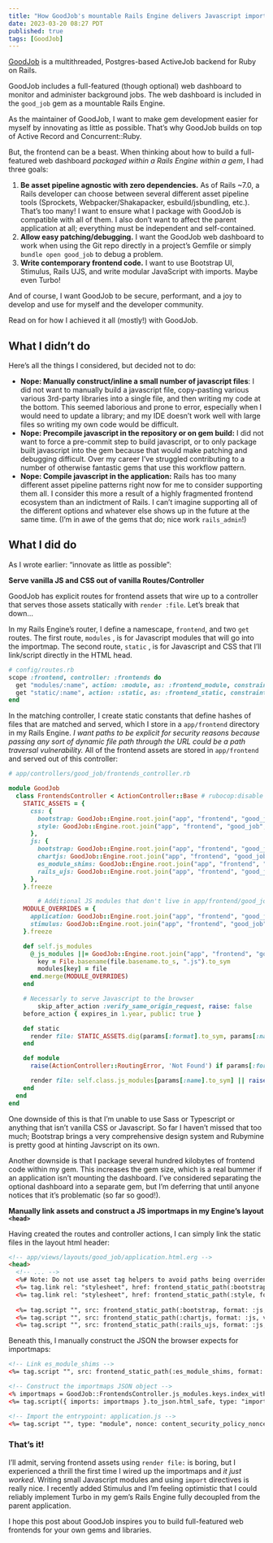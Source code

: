 ```yaml
---
title: "How GoodJob's mountable Rails Engine delivers Javascript importmaps and frontend assets"
date: 2023-03-20 08:27 PDT
published: true
tags: [GoodJob]
---
```


[GoodJob](https://github.com/bensheldon/good_job) is a multithreaded, Postgres-based ActiveJob backend for Ruby on Rails.

GoodJob includes a full-featured (though optional) web dashboard to monitor and administer background jobs. The web dashboard is included in the `good_job` gem as a mountable Rails Engine.

As the maintainer of GoodJob, I want to make gem development easier for myself by innovating as little as possible. That’s why GoodJob builds on top of Active Record and Concurrent::Ruby. 

But, the frontend can be a beast. When thinking about how to build a full-featured web dashboard *packaged within a Rails Engine within a gem*, I had three goals:

1. **Be asset pipeline agnostic with zero dependencies.** As of Rails ~7.0, a Rails developer can choose between several different asset pipeline tools (Sprockets, Webpacker/Shakapacker, esbuild/jsbundling, etc.). That’s too many! I want to ensure what I package with GoodJob is compatible with all of them. I also don’t want to affect the parent application at all; everything must be independent and self-contained.
2. **Allow easy patching/debugging.** I want the GoodJob web dashboard to work when using the Git repo directly in a project’s Gemfile or simply `bundle open good_job` to debug a problem.
3. **Write contemporary frontend code.** I want to use Bootstrap UI, Stimulus, Rails UJS, and write modular JavaScript with imports. Maybe even Turbo!

And of course, I want GoodJob to be secure, performant, and a joy to develop and use for myself and the developer community. 

Read on for how I achieved it all (mostly!) with GoodJob.

## What I didn’t do

Here’s all the things I considered, but decided not to do:

- **Nope: Manually construct/inline a small number of javascript files**: I did not want to manually build a javascript file, copy-pasting various various 3rd-party libraries into a single file, and then writing my code at the bottom. This seemed laborious and prone to error, especially when I would need to update a library; and my IDE doesn’t work well with large files so writing my own code would be difficult.
- **Nope: Precompile javascript in the repository or on gem build:** I did not want to force a pre-commit step to build javascript, or to only package built javascript into the gem because that would make patching and debugging difficult. Over my career I’ve struggled contributing to a number of otherwise fantastic gems that use this workflow pattern.
- **Nope: Compile javascript in the application:** Rails has too many different asset pipeline patterns right now for me to consider supporting them all. I consider this more a result of a highly fragmented frontend ecosystem than an indictment of Rails. I can’t imagine supporting all of the different options and whatever else shows up in the future at the same time. (I’m in awe of the gems that do; nice work `rails_admin`!)

## What I did do

As I wrote earlier: “innovate as little as possible”:

**Serve vanilla JS and CSS out of vanilla Routes/Controller**

GoodJob has explicit routes for frontend assets that wire up to a controller that serves those assets statically with `render :file`. Let’s break that down…

In my Rails Engine’s router, I define a namescape, `frontend`, and two `get` routes. The first route, `modules` , is for Javascript modules that will go into the importmap. The second route, `static` , is for Javascript and CSS that I’ll link/script directly in the HTML head.

```ruby
# config/routes.rb
scope :frontend, controller: :frontends do
  get "modules/:name", action: :module, as: :frontend_module, constraints: { format: 'js' }
  get "static/:name", action: :static, as: :frontend_static, constraints: { format: %w[css js] }
end
```

In the matching controller, I create static constants that define hashes of files that are matched and served, which I store in a `app/frontend` directory in my Rails Engine. *I want paths to be explicit for security reasons because passing any sort of dynamic file path through the URL could be a path traversal vulnerability.* All of the frontend assets are stored in  `app/frontend` and served out of this controller:

```ruby
# app/controllers/good_job/frontends_controller.rb

module GoodJob
  class FrontendsController < ActionController::Base # rubocop:disable Rails/ApplicationController
    STATIC_ASSETS = {
      css: {
        bootstrap: GoodJob::Engine.root.join("app", "frontend", "good_job", "vendor", "bootstrap", "bootstrap.min.css"),
        style: GoodJob::Engine.root.join("app", "frontend", "good_job", "style.css"),
      },
      js: {
        bootstrap: GoodJob::Engine.root.join("app", "frontend", "good_job", "vendor", "bootstrap", "bootstrap.bundle.min.js"),
        chartjs: GoodJob::Engine.root.join("app", "frontend", "good_job", "vendor", "chartjs", "chart.min.js"),
        es_module_shims: GoodJob::Engine.root.join("app", "frontend", "good_job", "vendor", "es_module_shims.js"),
        rails_ujs: GoodJob::Engine.root.join("app", "frontend", "good_job", "vendor", "rails_ujs.js"),
      },
    }.freeze

		# Additional JS modules that don't live in app/frontend/good_job/modules
    MODULE_OVERRIDES = {
      application: GoodJob::Engine.root.join("app", "frontend", "good_job", "application.js"),
      stimulus: GoodJob::Engine.root.join("app", "frontend", "good_job", "vendor", "stimulus.js"),
    }.freeze

    def self.js_modules
      @_js_modules ||= GoodJob::Engine.root.join("app", "frontend", "good_job", "modules").children.select(&:file?).each_with_object({}) do |file, modules|
        key = File.basename(file.basename.to_s, ".js").to_sym
        modules[key] = file
      end.merge(MODULE_OVERRIDES)
    end

    # Necessarly to serve Javascript to the browser
		skip_after_action :verify_same_origin_request, raise: false
    before_action { expires_in 1.year, public: true }

    def static
      render file: STATIC_ASSETS.dig(params[:format].to_sym, params[:name].to_sym) || raise(ActionController::RoutingError, 'Not Found')
    end

    def module
      raise(ActionController::RoutingError, 'Not Found') if params[:format] != "js"

      render file: self.class.js_modules[params[:name].to_sym] || raise(ActionController::RoutingError, 'Not Found')
    end
  end
end
```

One downside of this is that I’m unable to use Sass or Typescript or anything that isn’t vanilla CSS or Javascript. So far I haven’t missed that too much; Bootstrap brings a very comprehensive design system and Rubymine is pretty good at hinting Javscript on its own.

Another downside is that I package several hundred kilobytes of frontend code within my gem. This increases the gem size, which is a real bummer if an application isn’t mounting the dashboard. I’ve considered separating the optional dashboard into a separate gem, but I’m deferring that until anyone notices that it’s problematic (so far so good!). 

**Manually link assets and construct a JS importmaps in my Engine’s layout `<head>`**

Having created the routes and controller actions, I can simply link the static files in the layout html header:

```html
<!-- app/views/layouts/good_job/application.html.erg -->
<head>
  <!-- ... -->
  <%# Note: Do not use asset tag helpers to avoid paths being overriden by config.asset_host %>
  <%= tag.link rel: "stylesheet", href: frontend_static_path(:bootstrap, format: :css, v: GoodJob::VERSION, locale: nil), nonce: content_security_policy_nonce %>
  <%= tag.link rel: "stylesheet", href: frontend_static_path(:style, format: :css, v: GoodJob::VERSION, locale: nil), nonce: content_security_policy_nonce %>
	
  <%= tag.script "", src: frontend_static_path(:bootstrap, format: :js, v: GoodJob::VERSION, locale: nil), nonce: content_security_policy_nonce %>
  <%= tag.script "", src: frontend_static_path(:chartjs, format: :js, v: GoodJob::VERSION, locale: nil), nonce: content_security_policy_nonce %>
  <%= tag.script "", src: frontend_static_path(:rails_ujs, format: :js, v: GoodJob::VERSION, locale: nil), nonce: content_security_policy_nonce %>
```

Beneath this, I manually construct the JSON the browser expects for importmaps:

```html
<!-- Link es_module_shims -->
<%= tag.script "", src: frontend_static_path(:es_module_shims, format: :js, v: GoodJob::VERSION, locale: nil), async: true, nonce: content_security_policy_nonce %>

<!-- Construct the importmaps JSON object -->
<% importmaps = GoodJob::FrontendsController.js_modules.keys.index_with { |module_name| frontend_module_path(module_name, format: :js, locale: nil, v: GoodJob::VERSION) } %>
<%= tag.script({ imports: importmaps }.to_json.html_safe, type: "importmap", nonce: content_security_policy_nonce) %>

<!-- Import the entrypoint: application.js -->
<%= tag.script "", type: "module", nonce: content_security_policy_nonce do %> import "application"; <% end %>
```

### That’s it!

I’ll admit, serving frontend assets using `render file:` is boring, but I experienced a thrill the first time I wired up the importmaps and *it just worked*. Writing small Javascript modules and using `import` directives is really nice. I recently added Stimulus and I’m feeling optimistic that I could reliably implement Turbo in my gem’s Rails Engine fully decoupled from the parent application. 

I hope this post about GoodJob inspires you to build full-featured web frontends for your own gems and libraries.
